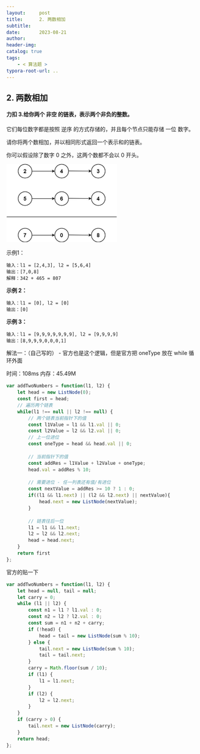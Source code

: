 ```yaml
---
layout:     post
title:      2. 两数相加
subtitle:  
date:       2023-08-21
author:     
header-img: 
catalog: true
tags:
    - < 算法题 >
typora-root-url: ..
---
```


## 2. 两数相加

#### 力扣 3.给你两个 非空 的链表，表示两个非负的整数。

它们每位数字都是按照 逆序 的方式存储的，并且每个节点只能存储 一位 数字。 

请你将两个数相加，并以相同形式返回一个表示和的链表。

你可以假设除了数字 0 之外，这两个数都不会以 0 开头。        

<img src="/../img/assets_2023/addtwonumber1.png" alt="img" style="zoom:60%;" />

示例1：

```
输入：l1 = [2,4,3], l2 = [5,6,4]
输出：[7,0,8]
解释：342 + 465 = 807
```

**示例 2：**

```
输入：l1 = [0], l2 = [0]
输出：[0]
```

**示例 3：**

```
输入：l1 = [9,9,9,9,9,9,9], l2 = [9,9,9,9]
输出：[8,9,9,9,0,0,0,1]
```

解法一：（自己写的） - 官方也是这个逻辑，但是官方把 oneType 放在 while 循环外面

时间：108ms 内存：45.49M

```javascript
var addTwoNumbers = function(l1, l2) {
    let head = new ListNode(0);
    const first = head;
    // 遍历两个链表
    while(l1 !== null || l2 !== null) {
        // 两个链表当前指针下的值
        const l1Value = l1 && l1.val || 0;
        const l2Value = l2 && l2.val || 0;
        // 上一位进位
        const oneType = head && head.val || 0; 

        // 当前指针下的值
        const addRes = l1Value + l2Value + oneType;
        head.val = addRes % 10;

        // 需要进位 - 任一列表还有值/有进位
        const nextValue = addRes >= 10 ? 1 : 0;
        if((l1 && l1.next) || (l2 && l2.next) || nextValue){
            head.next = new ListNode(nextValue);
        }

        // 链表往后一位
        l1 = l1 && l1.next;
        l2 = l2 && l2.next;
        head = head.next;
    }
    return first
};
```

官方的贴一下

```js
var addTwoNumbers = function(l1, l2) {
    let head = null, tail = null;
    let carry = 0;
    while (l1 || l2) {
        const n1 = l1 ? l1.val : 0;
        const n2 = l2 ? l2.val : 0;
        const sum = n1 + n2 + carry;
        if (!head) {
            head = tail = new ListNode(sum % 10);
        } else {
            tail.next = new ListNode(sum % 10);
            tail = tail.next;
        }
        carry = Math.floor(sum / 10);
        if (l1) {
            l1 = l1.next;
        }
        if (l2) {
            l2 = l2.next;
        }
    }
    if (carry > 0) {
        tail.next = new ListNode(carry);
    }
    return head;
};
```

